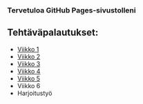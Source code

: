 
### Tervetuloa GitHub Pages-sivustolleni

## Tehtäväpalautukset:
* [Viikko 1](teht/index.html)
* [Viikko 2](teht/vko2.md)
* [Viikko 3](vko3/index.html)
* [Viikko 4](vko4/index.html)
* [Viikko 5](vko5/vko5.html)
* Viikko 6
* Harjoitustyö

